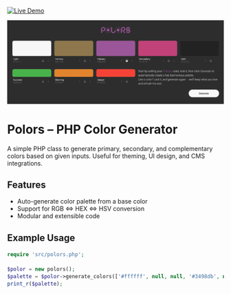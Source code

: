 [![Live Demo](https://img.shields.io/badge/Live%20Demo-Polors-green?style=for-the-badge)](https://polors.pyno.ir)

![Screenshot](./preview.png)

# Polors – PHP Color Generator
A simple PHP class to generate primary, secondary, and complementary colors based on given inputs. Useful for theming, UI design, and CMS integrations.

## Features
- Auto-generate color palette from a base color
- Support for RGB <=> HEX <=> HSV conversion
- Modular and extensible code

## Example Usage
```php
require 'src/polors.php';

$polor = new polors();
$palette = $polor->generate_colors(['#ffffff', null, null, '#3498db', null, '#2ecc71', '#f1c40f', '#e74c3c']);
print_r($palette);
